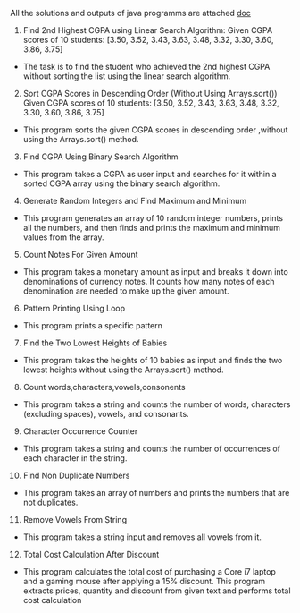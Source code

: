 All the solutions and outputs of java programms are attached  [doc](https://docs.google.com/document/d/1SqAjs6UVydOs28kAig-663mQcNAHKD_7qppFRcyvwWQ/edit?usp=sharing)



1. Find 2nd Highest CGPA using Linear Search Algorithm:
 Given CGPA scores of 10 students: [3.50, 3.52, 3.43, 3.63, 3.48, 3.32, 3.30, 3.60, 3.86, 3.75]

- The task is to find the student who achieved the 2nd highest CGPA without sorting the list using the linear search algorithm.


2. Sort CGPA Scores in Descending Order (Without Using Arrays.sort())
 Given CGPA scores of 10 students: [3.50, 3.52, 3.43, 3.63, 3.48, 3.32, 3.30, 3.60, 3.86, 3.75]

- This program sorts the given CGPA scores in descending order ,without using the Arrays.sort() method.


3. Find CGPA Using Binary Search Algorithm
 
  - This program takes a CGPA as user input and searches for it within a sorted CGPA array using the binary search algorithm.

4. Generate Random Integers and Find Maximum and Minimum
   
 -  This program generates an array of 10 random integer numbers, prints all the numbers, and then finds and prints the maximum and minimum values from the array.


 5. Count Notes For Given Amount

  - This program takes a monetary amount as input and breaks it down into denominations of currency notes. It counts how many notes of each denomination are needed to make up the given amount.

 
  6. Pattern Printing Using Loop
 
  - This program prints a specific pattern

 7. Find the Two Lowest Heights of Babies
 
 - This program takes the heights of 10 babies as input and finds the two lowest heights without using the Arrays.sort() method.

8. Count words,characters,vowels,consonents

- This program takes a string and counts the number of words, characters (excluding spaces), vowels, and consonants.

9. Character Occurrence Counter
    
- This program takes a string and counts the number of occurrences of each character in the string.

10. Find Non Duplicate Numbers

- This program takes an array of numbers and prints the numbers that are not duplicates.

11. Remove Vowels From String

- This program takes a string input and removes all vowels from it.

12.  Total Cost Calculation After Discount

- This program calculates the total cost of purchasing a Core i7 laptop and a gaming mouse after applying a 15% discount. This program extracts prices, quantity and discount from given text and performs total cost calculation





        
  


